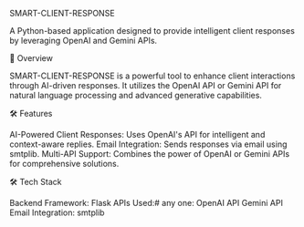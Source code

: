 SMART-CLIENT-RESPONSE

A Python-based application designed to provide intelligent client responses by leveraging OpenAI and Gemini APIs.

📜 Overview

SMART-CLIENT-RESPONSE is a powerful tool to enhance client interactions through AI-driven responses. It utilizes the OpenAI API or Gemini API for natural language processing and advanced generative capabilities.

🛠️ Features

AI-Powered Client Responses: Uses OpenAI's API for intelligent and context-aware replies.
Email Integration: Sends responses via email using smtplib.
Multi-API Support: Combines the power of OpenAI or Gemini APIs for comprehensive solutions.

🛠️ Tech Stack

Backend Framework: Flask
APIs Used:# any one:
OpenAI API
Gemini API
Email Integration: smtplib
